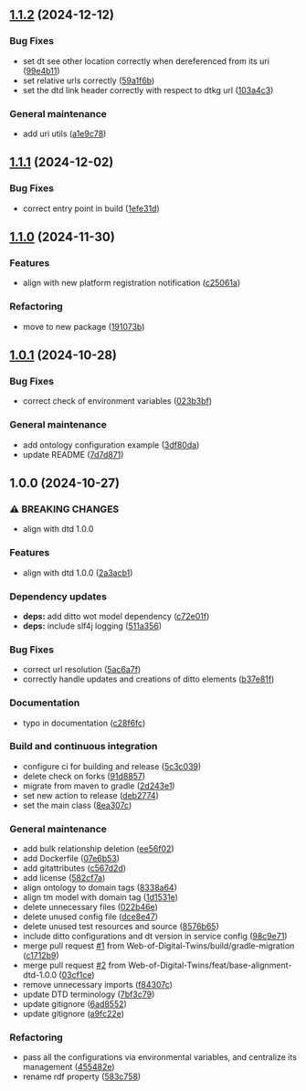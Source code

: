 ## [1.1.2](https://github.com/Web-of-Digital-Twins/ditto-wodt-adapter/compare/1.1.1...1.1.2) (2024-12-12)

### Bug Fixes

* set dt see other location correctly when dereferenced from its uri ([99e4b11](https://github.com/Web-of-Digital-Twins/ditto-wodt-adapter/commit/99e4b1158443f28ce00fa689d7c0dc6caab78727))
* set relative urls correctly ([59a1f6b](https://github.com/Web-of-Digital-Twins/ditto-wodt-adapter/commit/59a1f6bc1206b5d3d0eb882909abbf186e7c3bef))
* set the dtd link header correctly with respect to dtkg url ([103a4c3](https://github.com/Web-of-Digital-Twins/ditto-wodt-adapter/commit/103a4c3437067513bf80d874784f72b3097c35c2))

### General maintenance

* add uri utils ([a1e9c78](https://github.com/Web-of-Digital-Twins/ditto-wodt-adapter/commit/a1e9c785425dc6c4d5a98d8ec62657cb43ec3ad8))

## [1.1.1](https://github.com/Web-of-Digital-Twins/ditto-wodt-adapter/compare/1.1.0...1.1.1) (2024-12-02)

### Bug Fixes

* correct entry point in build ([1efe31d](https://github.com/Web-of-Digital-Twins/ditto-wodt-adapter/commit/1efe31d934dae8a35052d37347461cb3de54cce6))

## [1.1.0](https://github.com/Web-of-Digital-Twins/ditto-wodt-adapter/compare/1.0.1...1.1.0) (2024-11-30)

### Features

* align with new platform registration notification ([c25061a](https://github.com/Web-of-Digital-Twins/ditto-wodt-adapter/commit/c25061a924b5a90da1049d7d101c8367252eeed9))

### Refactoring

* move to new package ([191073b](https://github.com/Web-of-Digital-Twins/ditto-wodt-adapter/commit/191073b3a01c1206492fe327e69895547388e631))

## [1.0.1](https://github.com/Web-of-Digital-Twins/ditto-wodt-adapter/compare/1.0.0...1.0.1) (2024-10-28)

### Bug Fixes

* correct check of environment variables ([023b3bf](https://github.com/Web-of-Digital-Twins/ditto-wodt-adapter/commit/023b3bf8c66eaadd5061992df1386e8c5a734774))

### General maintenance

* add ontology configuration example ([3df80da](https://github.com/Web-of-Digital-Twins/ditto-wodt-adapter/commit/3df80da16ffe4caaf48d5c8e4d16e532c30bdd1e))
* update README ([7d7d871](https://github.com/Web-of-Digital-Twins/ditto-wodt-adapter/commit/7d7d87176bfb1a3abc5cb4590f4ba6a4f306b90b))

## 1.0.0 (2024-10-27)

### ⚠ BREAKING CHANGES

* align with dtd 1.0.0

### Features

* align with dtd 1.0.0 ([2a3acb1](https://github.com/Web-of-Digital-Twins/ditto-wodt-adapter/commit/2a3acb1bf57d9aca16794549e8096572e2bafdb7))

### Dependency updates

* **deps:** add ditto wot model dependency ([c72e01f](https://github.com/Web-of-Digital-Twins/ditto-wodt-adapter/commit/c72e01f3e99621bb5fc6ba3574cc85eb9686bd78))
* **deps:** include slf4j logging ([511a356](https://github.com/Web-of-Digital-Twins/ditto-wodt-adapter/commit/511a356ab588b738256dd79bbe1fde12e11c521e))

### Bug Fixes

* correct url resolution ([5ac6a7f](https://github.com/Web-of-Digital-Twins/ditto-wodt-adapter/commit/5ac6a7f9e7cd940bc6caff1e3c29aa049393efa9))
* correctly handle updates and creations of ditto elements ([b37e81f](https://github.com/Web-of-Digital-Twins/ditto-wodt-adapter/commit/b37e81fae7cc75c100cd5459094a44bec50d2385))

### Documentation

* typo in documentation ([c28f6fc](https://github.com/Web-of-Digital-Twins/ditto-wodt-adapter/commit/c28f6fc580dc0d2c444176533134fc921a2bf0c6))

### Build and continuous integration

* configure ci for building and release ([5c3c039](https://github.com/Web-of-Digital-Twins/ditto-wodt-adapter/commit/5c3c039ed573f3c76d20e2f3c82a650a5c68d4d3))
* delete check on forks ([91d8857](https://github.com/Web-of-Digital-Twins/ditto-wodt-adapter/commit/91d885731db61e0fe37a802c449d3a9663baa9aa))
* migrate from maven to gradle ([2d243e1](https://github.com/Web-of-Digital-Twins/ditto-wodt-adapter/commit/2d243e1fbf3983d8467174fad20dd0deaedfc78a))
* set new action to release ([deb2774](https://github.com/Web-of-Digital-Twins/ditto-wodt-adapter/commit/deb2774a11eea1ed504e23c9adb2403efcb214f1))
* set the main class ([8ea307c](https://github.com/Web-of-Digital-Twins/ditto-wodt-adapter/commit/8ea307c13e295b9e000167de36654b504141ea9e))

### General maintenance

* add bulk relationship deletion ([ee56f02](https://github.com/Web-of-Digital-Twins/ditto-wodt-adapter/commit/ee56f02d86515f3254ae4e97f1f9b0b667113e16))
* add Dockerfile ([07e6b53](https://github.com/Web-of-Digital-Twins/ditto-wodt-adapter/commit/07e6b538bc461dc17dd9df6e5ee125d6eafc8c04))
* add gitattributes ([c567d2d](https://github.com/Web-of-Digital-Twins/ditto-wodt-adapter/commit/c567d2d2ff8e183d7a4a321598ccd5f532f5e240))
* add license ([582cf7a](https://github.com/Web-of-Digital-Twins/ditto-wodt-adapter/commit/582cf7aa629788b795b3dfaf2fde9d6f19d93c26))
* align ontology to domain tags ([8338a64](https://github.com/Web-of-Digital-Twins/ditto-wodt-adapter/commit/8338a64ffcbf6f42a5a59fadbf7cbb58012fa452))
* align tm model with domain tag ([1d1531e](https://github.com/Web-of-Digital-Twins/ditto-wodt-adapter/commit/1d1531e29f7516cef3eda536a0a8ea23649c71b8))
* delete unnecessary files ([022b46e](https://github.com/Web-of-Digital-Twins/ditto-wodt-adapter/commit/022b46ea30a5679b8dd55c3f1f490acf7a0230e6))
* delete unused config file ([dce8e47](https://github.com/Web-of-Digital-Twins/ditto-wodt-adapter/commit/dce8e47674c70728b6fea6084b911c8734c6ef3b))
* delete unused test resources and source ([8576b65](https://github.com/Web-of-Digital-Twins/ditto-wodt-adapter/commit/8576b65d1db986cec862466d0bbc3e24c443061e))
* include ditto configurations and dt version in service config ([98c9e71](https://github.com/Web-of-Digital-Twins/ditto-wodt-adapter/commit/98c9e715d51b41b1475e2a0ae64d9ca760665cf1))
* merge pull request [#1](https://github.com/Web-of-Digital-Twins/ditto-wodt-adapter/issues/1) from Web-of-Digital-Twins/build/gradle-migration ([c1712b9](https://github.com/Web-of-Digital-Twins/ditto-wodt-adapter/commit/c1712b98b83e7423ab60c3e27baae73bd704bbe1))
* merge pull request [#2](https://github.com/Web-of-Digital-Twins/ditto-wodt-adapter/issues/2) from Web-of-Digital-Twins/feat/base-alignment-dtd-1.0.0 ([03cf1ce](https://github.com/Web-of-Digital-Twins/ditto-wodt-adapter/commit/03cf1ce1e3087c31c9ef8a4ef06fbd331f438e5f))
* remove unnecessary imports ([f84307c](https://github.com/Web-of-Digital-Twins/ditto-wodt-adapter/commit/f84307c00170189bbbab54988e6ad27804a85c2f))
* update DTD terminology ([7bf3c79](https://github.com/Web-of-Digital-Twins/ditto-wodt-adapter/commit/7bf3c7900adac4193bcb7736615d8d6246c21f78))
* update gitignore ([6ad8552](https://github.com/Web-of-Digital-Twins/ditto-wodt-adapter/commit/6ad855238d58697b645778ed53e60fcf560f220e))
* update gitignore ([a9fc22e](https://github.com/Web-of-Digital-Twins/ditto-wodt-adapter/commit/a9fc22e5495a4208e63680e09763a2124f7aa49d))

### Refactoring

* pass all the configurations via environmental variables, and centralize its management ([455482e](https://github.com/Web-of-Digital-Twins/ditto-wodt-adapter/commit/455482ef6af4fd34b3148025601e9ce9b717af46))
* rename rdf property ([583c758](https://github.com/Web-of-Digital-Twins/ditto-wodt-adapter/commit/583c75822bb2d117a645739805fb4988b1fa1862))
